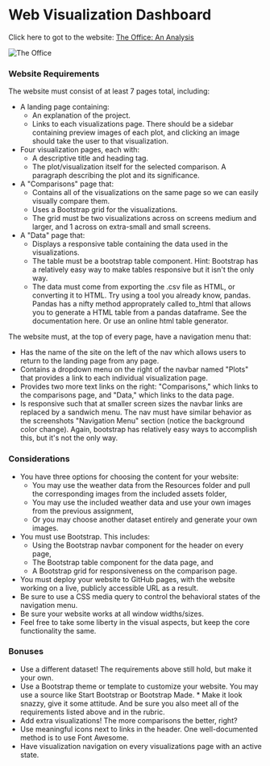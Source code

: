 
# Web Visualization Dashboard
Click here to got to the website: [The Office: An Analysis](https://nicole1701.github.io/web-design-challenge/WebVisualizations/index.html)

![The Office](WebVisualization/images/office_logo_2.png)


### Website Requirements
The website must consist of at least 7 pages total, including:
* A landing page containing:
    * An explanation of the project.
    * Links to each visualizations page. There should be a sidebar containing preview images of each plot, and clicking an image should take the user to that visualization.
* Four visualization pages, each with:
    * A descriptive title and heading tag.
    * The plot/visualization itself for the selected comparison.
     A paragraph describing the plot and its significance.
* A "Comparisons" page that:
    * Contains all of the visualizations on the same page so we can easily visually compare them.
    * Uses a Bootstrap grid for the visualizations.
    * The grid must be two visualizations across on screens medium and larger, and 1 across on extra-small and small screens.
* A "Data" page that:
    * Displays a responsive table containing the data used in the visualizations.
    * The table must be a bootstrap table component. Hint: Bootstrap has a relatively easy way to make tables responsive but it isn't the only way.
    * The data must come from exporting the .csv file as HTML, or converting it to HTML. Try using a tool you already know, pandas. Pandas has a nifty method approprately called to_html that allows you to generate a HTML table from a pandas dataframe. See the documentation here. Or use an online html table generator.

The website must, at the top of every page, have a navigation menu that:
* Has the name of the site on the left of the nav which allows users to return to the landing page from any page.
* Contains a dropdown menu on the right of the navbar named "Plots" that provides a link to each individual visualization page.
* Provides two more text links on the right: "Comparisons," which links to the comparisons page, and "Data," which links to the data page.
* Is responsive such that at smaller screen sizes the navbar links are replaced by a sandwich menu. The nav must have similar behavior as the screenshots "Navigation Menu" section (notice the background color change). Again, bootstrap has relatively easy ways to accomplish this, but it's not the only way.

### Considerations
* You have three options for choosing the content for your website:
    * You may use the weather data from the Resources folder and pull the corresponding images from the included assets folder,
    * You may use the included weather data and use your own images from the previous assignment,
    * Or you may choose another dataset entirely and generate your own images.
* You must use Bootstrap. This includes:
    * Using the Bootstrap navbar component for the header on every page,
    * The Bootstrap table component for the data page, and
    * A Bootstrap grid for responsiveness on the comparison page.
* You must deploy your website to GitHub pages, with the website working on a live, publicly accessible URL as a result.
* Be sure to use a CSS media query to control the behavioral states of the navigation menu.
* Be sure your website works at all window widths/sizes.
* Feel free to take some liberty in the visual aspects, but keep the core functionality the same.


### Bonuses
* Use a different dataset! The requirements above still hold, but make it your own.
* Use a Bootstrap theme or template to customize your website. You may use a source like Start Bootstrap or Bootstrap Made. * Make it look snazzy, give it some attitude. And be sure you also meet all of the requirements listed above and in the rubric.
* Add extra visualizations! The more comparisons the better, right?
* Use meaningful icons next to links in the header. One well-documented method is to use Font Awesome.
* Have visualization navigation on every visualizations page with an active state.